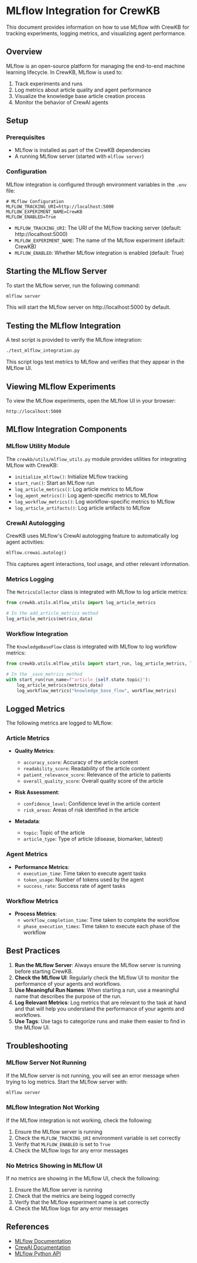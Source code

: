# MLflow Integration for CrewKB

This document provides information on how to use MLflow with CrewKB for tracking experiments, logging metrics, and visualizing agent performance.

## Overview

MLflow is an open-source platform for managing the end-to-end machine learning lifecycle. In CrewKB, MLflow is used to:

1. Track experiments and runs
2. Log metrics about article quality and agent performance
3. Visualize the knowledge base article creation process
4. Monitor the behavior of CrewAI agents

## Setup

### Prerequisites

- MLflow is installed as part of the CrewKB dependencies
- A running MLflow server (started with `mlflow server`)

### Configuration

MLflow integration is configured through environment variables in the `.env` file:

```
# MLflow Configuration
MLFLOW_TRACKING_URI=http://localhost:5000
MLFLOW_EXPERIMENT_NAME=CrewKB
MLFLOW_ENABLED=True
```

- `MLFLOW_TRACKING_URI`: The URI of the MLflow tracking server (default: http://localhost:5000)
- `MLFLOW_EXPERIMENT_NAME`: The name of the MLflow experiment (default: CrewKB)
- `MLFLOW_ENABLED`: Whether MLflow integration is enabled (default: True)

## Starting the MLflow Server

To start the MLflow server, run the following command:

```bash
mlflow server
```

This will start the MLflow server on http://localhost:5000 by default.

## Testing the MLflow Integration

A test script is provided to verify the MLflow integration:

```bash
./test_mlflow_integration.py
```

This script logs test metrics to MLflow and verifies that they appear in the MLflow UI.

## Viewing MLflow Experiments

To view the MLflow experiments, open the MLflow UI in your browser:

```
http://localhost:5000
```

## MLflow Integration Components

### MLflow Utility Module

The `crewkb/utils/mlflow_utils.py` module provides utilities for integrating MLflow with CrewKB:

- `initialize_mlflow()`: Initialize MLflow tracking
- `start_run()`: Start an MLflow run
- `log_article_metrics()`: Log article metrics to MLflow
- `log_agent_metrics()`: Log agent-specific metrics to MLflow
- `log_workflow_metrics()`: Log workflow-specific metrics to MLflow
- `log_article_artifacts()`: Log article artifacts to MLflow

### CrewAI Autologging

CrewKB uses MLflow's CrewAI autologging feature to automatically log agent activities:

```python
mlflow.crewai.autolog()
```

This captures agent interactions, tool usage, and other relevant information.

### Metrics Logging

The `MetricsCollector` class is integrated with MLflow to log article metrics:

```python
from crewkb.utils.mlflow_utils import log_article_metrics

# In the add_article_metrics method
log_article_metrics(metrics_data)
```

### Workflow Integration

The `KnowledgeBaseFlow` class is integrated with MLflow to log workflow metrics:

```python
from crewkb.utils.mlflow_utils import start_run, log_article_metrics, log_workflow_metrics

# In the _save_metrics method
with start_run(run_name=f"article_{self.state.topic}"):
    log_article_metrics(metrics_data)
    log_workflow_metrics("knowledge_base_flow", workflow_metrics)
```

## Logged Metrics

The following metrics are logged to MLflow:

### Article Metrics

- **Quality Metrics**:
  - `accuracy_score`: Accuracy of the article content
  - `readability_score`: Readability of the article content
  - `patient_relevance_score`: Relevance of the article to patients
  - `overall_quality_score`: Overall quality score of the article

- **Risk Assessment**:
  - `confidence_level`: Confidence level in the article content
  - `risk_areas`: Areas of risk identified in the article

- **Metadata**:
  - `topic`: Topic of the article
  - `article_type`: Type of article (disease, biomarker, labtest)

### Agent Metrics

- **Performance Metrics**:
  - `execution_time`: Time taken to execute agent tasks
  - `token_usage`: Number of tokens used by the agent
  - `success_rate`: Success rate of agent tasks

### Workflow Metrics

- **Process Metrics**:
  - `workflow_completion_time`: Time taken to complete the workflow
  - `phase_execution_times`: Time taken to execute each phase of the workflow

## Best Practices

1. **Run the MLflow Server**: Always ensure the MLflow server is running before starting CrewKB.
2. **Check the MLflow UI**: Regularly check the MLflow UI to monitor the performance of your agents and workflows.
3. **Use Meaningful Run Names**: When starting a run, use a meaningful name that describes the purpose of the run.
4. **Log Relevant Metrics**: Log metrics that are relevant to the task at hand and that will help you understand the performance of your agents and workflows.
5. **Use Tags**: Use tags to categorize runs and make them easier to find in the MLflow UI.

## Troubleshooting

### MLflow Server Not Running

If the MLflow server is not running, you will see an error message when trying to log metrics. Start the MLflow server with:

```bash
mlflow server
```

### MLflow Integration Not Working

If the MLflow integration is not working, check the following:

1. Ensure the MLflow server is running
2. Check the `MLFLOW_TRACKING_URI` environment variable is set correctly
3. Verify that `MLFLOW_ENABLED` is set to `True`
4. Check the MLflow logs for any error messages

### No Metrics Showing in MLflow UI

If no metrics are showing in the MLflow UI, check the following:

1. Ensure the MLflow server is running
2. Check that the metrics are being logged correctly
3. Verify that the MLflow experiment name is set correctly
4. Check the MLflow logs for any error messages

## References

- [MLflow Documentation](https://mlflow.org/docs/latest/index.html)
- [CrewAI Documentation](https://docs.crewai.com/)
- [MLflow Python API](https://mlflow.org/docs/latest/python_api/index.html)
